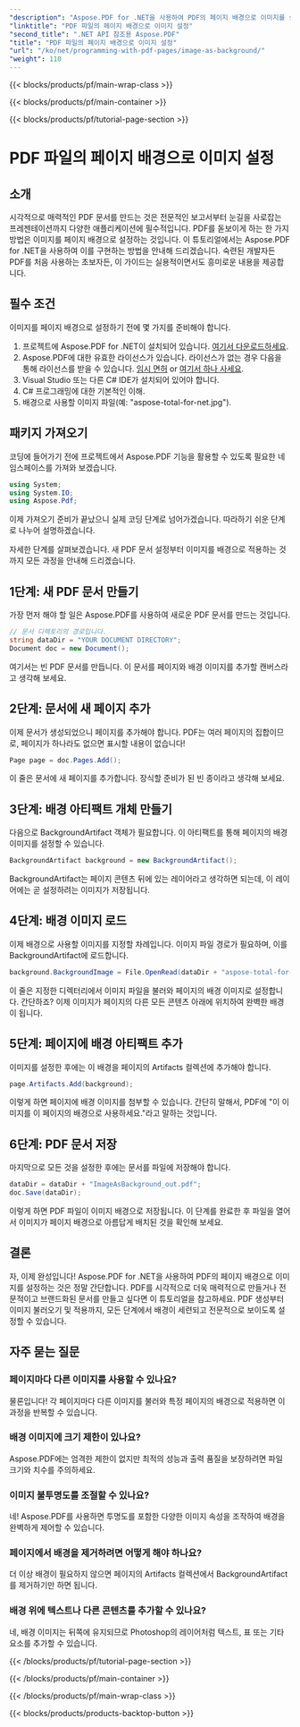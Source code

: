 ```yaml
---
"description": "Aspose.PDF for .NET을 사용하여 PDF의 페이지 배경으로 이미지를 설정하는 방법을 단계별 가이드를 통해 알아보세요. 전문적이고 시각적으로 매력적인 문서를 제작할 수 있습니다."
"linktitle": "PDF 파일의 페이지 배경으로 이미지 설정"
"second_title": ".NET API 참조용 Aspose.PDF"
"title": "PDF 파일의 페이지 배경으로 이미지 설정"
"url": "/ko/net/programming-with-pdf-pages/image-as-background/"
"weight": 110
---
```


{{< blocks/products/pf/main-wrap-class >}}

{{< blocks/products/pf/main-container >}}

{{< blocks/products/pf/tutorial-page-section >}}

# PDF 파일의 페이지 배경으로 이미지 설정

## 소개

시각적으로 매력적인 PDF 문서를 만드는 것은 전문적인 보고서부터 눈길을 사로잡는 프레젠테이션까지 다양한 애플리케이션에 필수적입니다. PDF를 돋보이게 하는 한 가지 방법은 이미지를 페이지 배경으로 설정하는 것입니다. 이 튜토리얼에서는 Aspose.PDF for .NET을 사용하여 이를 구현하는 방법을 안내해 드리겠습니다. 숙련된 개발자든 PDF를 처음 사용하는 초보자든, 이 가이드는 실용적이면서도 흥미로운 내용을 제공합니다.

## 필수 조건

이미지를 페이지 배경으로 설정하기 전에 몇 가지를 준비해야 합니다.

1. 프로젝트에 Aspose.PDF for .NET이 설치되어 있습니다. [여기서 다운로드하세요](https://releases.aspose.com/pdf/net/).
2. Aspose.PDF에 대한 유효한 라이선스가 있습니다. 라이선스가 없는 경우 다음을 통해 라이선스를 받을 수 있습니다. [임시 면허](https://purchase.aspose.com/temp또는ary-license/) or [여기서 하나 사세요](https://purchase.aspose.com/buy).
3. Visual Studio 또는 다른 C# IDE가 설치되어 있어야 합니다.
4. C# 프로그래밍에 대한 기본적인 이해.
5. 배경으로 사용할 이미지 파일(예: "aspose-total-for-net.jpg").

## 패키지 가져오기

코딩에 들어가기 전에 프로젝트에서 Aspose.PDF 기능을 활용할 수 있도록 필요한 네임스페이스를 가져와 보겠습니다.

```csharp
using System;
using System.IO;
using Aspose.Pdf;
```

이제 가져오기 준비가 끝났으니 실제 코딩 단계로 넘어가겠습니다. 따라하기 쉬운 단계로 나누어 설명하겠습니다.

자세한 단계를 살펴보겠습니다. 새 PDF 문서 설정부터 이미지를 배경으로 적용하는 것까지 모든 과정을 안내해 드리겠습니다.

## 1단계: 새 PDF 문서 만들기

가장 먼저 해야 할 일은 Aspose.PDF를 사용하여 새로운 PDF 문서를 만드는 것입니다.

```csharp
// 문서 디렉토리의 경로입니다.
string dataDir = "YOUR DOCUMENT DIRECTORY";
Document doc = new Document();
```

여기서는 빈 PDF 문서를 만듭니다. 이 문서를 페이지와 배경 이미지를 추가할 캔버스라고 생각해 보세요.

## 2단계: 문서에 새 페이지 추가

이제 문서가 생성되었으니 페이지를 추가해야 합니다. PDF는 여러 페이지의 집합이므로, 페이지가 하나라도 없으면 표시할 내용이 없습니다!

```csharp
Page page = doc.Pages.Add();
```

이 줄은 문서에 새 페이지를 추가합니다. 장식할 준비가 된 빈 종이라고 생각해 보세요.

## 3단계: 배경 아티팩트 개체 만들기

다음으로 BackgroundArtifact 객체가 필요합니다. 이 아티팩트를 통해 페이지의 배경 이미지를 설정할 수 있습니다.

```csharp
BackgroundArtifact background = new BackgroundArtifact();
```

BackgroundArtifact는 페이지 콘텐츠 뒤에 있는 레이어라고 생각하면 되는데, 이 레이어에는 곧 설정하려는 이미지가 저장됩니다.

## 4단계: 배경 이미지 로드

이제 배경으로 사용할 이미지를 지정할 차례입니다. 이미지 파일 경로가 필요하며, 이를 BackgroundArtifact에 로드합니다.

```csharp
background.BackgroundImage = File.OpenRead(dataDir + "aspose-total-for-net.jpg");
```

이 줄은 지정한 디렉터리에서 이미지 파일을 불러와 페이지의 배경 이미지로 설정합니다. 간단하죠? 이제 이미지가 페이지의 다른 모든 콘텐츠 아래에 위치하여 완벽한 배경이 됩니다.

## 5단계: 페이지에 배경 아티팩트 추가

이미지를 설정한 후에는 이 배경을 페이지의 Artifacts 컬렉션에 추가해야 합니다.

```csharp
page.Artifacts.Add(background);
```

이렇게 하면 페이지에 배경 이미지를 첨부할 수 있습니다. 간단히 말해서, PDF에 "이 이미지를 이 페이지의 배경으로 사용하세요."라고 말하는 것입니다.

## 6단계: PDF 문서 저장

마지막으로 모든 것을 설정한 후에는 문서를 파일에 저장해야 합니다.

```csharp
dataDir = dataDir + "ImageAsBackground_out.pdf";
doc.Save(dataDir);
```

이렇게 하면 PDF 파일이 이미지 배경으로 저장됩니다. 이 단계를 완료한 후 파일을 열어서 이미지가 페이지 배경으로 아름답게 배치된 것을 확인해 보세요.

## 결론

자, 이제 완성입니다! Aspose.PDF for .NET을 사용하여 PDF의 페이지 배경으로 이미지를 설정하는 것은 정말 간단합니다. PDF를 시각적으로 더욱 매력적으로 만들거나 전문적이고 브랜드화된 문서를 만들고 싶다면 이 튜토리얼을 참고하세요. PDF 생성부터 이미지 불러오기 및 적용까지, 모든 단계에서 배경이 세련되고 전문적으로 보이도록 설정할 수 있습니다.

## 자주 묻는 질문

### 페이지마다 다른 이미지를 사용할 수 있나요?
물론입니다! 각 페이지마다 다른 이미지를 불러와 특정 페이지의 배경으로 적용하면 이 과정을 반복할 수 있습니다.

### 배경 이미지에 크기 제한이 있나요?
Aspose.PDF에는 엄격한 제한이 없지만 최적의 성능과 출력 품질을 보장하려면 파일 크기와 치수를 주의하세요.

### 이미지 불투명도를 조절할 수 있나요?
네! Aspose.PDF를 사용하면 투명도를 포함한 다양한 이미지 속성을 조작하여 배경을 완벽하게 제어할 수 있습니다.

### 페이지에서 배경을 제거하려면 어떻게 해야 하나요?
더 이상 배경이 필요하지 않으면 페이지의 Artifacts 컬렉션에서 BackgroundArtifact를 제거하기만 하면 됩니다.

### 배경 위에 텍스트나 다른 콘텐츠를 추가할 수 있나요?
네, 배경 이미지는 뒤쪽에 유지되므로 Photoshop의 레이어처럼 텍스트, 표 또는 기타 요소를 추가할 수 있습니다.

{{< /blocks/products/pf/tutorial-page-section >}}

{{< /blocks/products/pf/main-container >}}

{{< /blocks/products/pf/main-wrap-class >}}

{{< blocks/products/products-backtop-button >}}